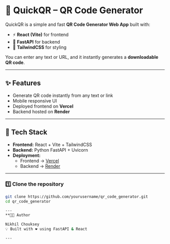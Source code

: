 # 🚀 QuickQR – QR Code Generator

QuickQR is a simple and fast **QR Code Generator Web App** built with:

- ⚡ **React (Vite)** for frontend  
- 🐍 **FastAPI** for backend  
- 🎨 **TailwindCSS** for styling  

You can enter any text or URL, and it instantly generates a **downloadable QR code**.

---

## ✨ Features
- Generate QR code instantly from any text or link  
- Mobile responsive UI  
- Deployed frontend on **Vercel**  
- Backend hosted on **Render**  

---

## 🔧 Tech Stack
- **Frontend:** React + Vite + TailwindCSS  
- **Backend:** Python FastAPI + Uvicorn  
- **Deployment:**  
  - Frontend → [Vercel](https://vercel.com/)  
  - Backend → [Render](https://render.com/)  

---

### 1️⃣ Clone the repository
```bash
git clone https://github.com/yourusername/qr_code_generator.git
cd qr_code_generator

---
**👨‍💻 Author

Nikhil Chouksey
💡 Built with ❤️ using FastAPI & React

---